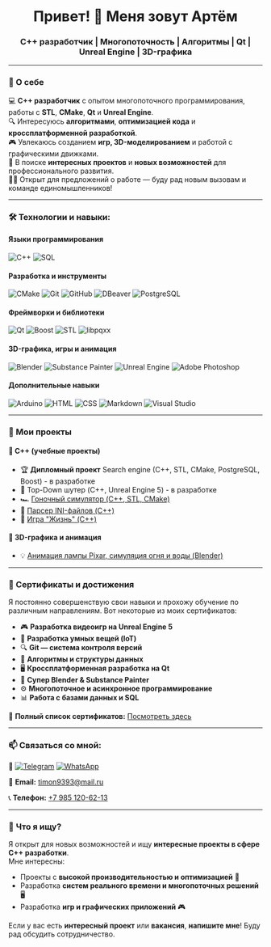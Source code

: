 <h1 align="center">Привет! 👋 Меня зовут Артём</h1>
<h3 align="center">C++ разработчик | Многопоточность | Алгоритмы | Qt | Unreal Engine | 3D-графика </h3>

---

### 🚀 О себе
💻 **C++ разработчик** с опытом многопоточного программирования, работы с **STL**, **CMake**, **Qt** и **Unreal Engine**.  
🔍 Интересуюсь **алгоритмами**, **оптимизацией кода** и **кроссплатформенной разработкой**.  
🎮 Увлекаюсь созданием **игр, 3D-моделированием** и работой с графическими движками.  
📌 В поиске **интересных проектов** и **новых возможностей** для профессионального развития.  
👨‍💻 Открыт для предложений о работе — буду рад новым вызовам и команде единомышленников! 

---

### 🛠️ Технологии и навыки:
#### **Языки программирования**
![C++](https://img.shields.io/badge/C++-00599C?style=for-the-badge&logo=cplusplus&logoColor=white)
![SQL](https://img.shields.io/badge/SQL-CC2927?style=for-the-badge&logo=postgresql&logoColor=white)

#### **Разработка и инструменты**
![CMake](https://img.shields.io/badge/CMake-064F8C?style=for-the-badge&logo=cmake&logoColor=white)
![Git](https://img.shields.io/badge/Git-F05032?style=for-the-badge&logo=git&logoColor=white)
![GitHub](https://img.shields.io/badge/GitHub-181717?style=for-the-badge&logo=github&logoColor=white)
![DBeaver](https://img.shields.io/badge/DBeaver-8C8C8C?style=for-the-badge&logo=dbeaver&logoColor=white)
![PostgreSQL](https://img.shields.io/badge/PostgreSQL-316192?style=for-the-badge&logo=postgresql&logoColor=white)

#### **Фреймворки и библиотеки**
![Qt](https://img.shields.io/badge/Qt-41CD52?style=for-the-badge&logo=qt&logoColor=white)
![Boost](https://img.shields.io/badge/Boost-8FC0A9?style=for-the-badge&logo=boost&logoColor=white)
![STL](https://img.shields.io/badge/STL-004482?style=for-the-badge&logo=cplusplus&logoColor=white)
![libpqxx](https://img.shields.io/badge/libpqxx-316192?style=for-the-badge&logo=postgresql&logoColor=white)

#### **3D-графика, игры и анимация**
![Blender](https://img.shields.io/badge/Blender-F5792A?style=for-the-badge&logo=blender&logoColor=white)
![Substance Painter](https://img.shields.io/badge/Substance_Painter-FF6F00?style=for-the-badge&logo=substance&logoColor=white)
![Unreal Engine](https://img.shields.io/badge/Unreal_Engine-0E1128?style=for-the-badge&logo=unrealengine&logoColor=white)
![Adobe Photoshop](https://img.shields.io/badge/Adobe%20Photoshop-31A8FF?style=for-the-badge&logo=adobephotoshop&logoColor=white)

#### **Дополнительные навыки**
![Arduino](https://img.shields.io/badge/Arduino-00979D?style=for-the-badge&logo=arduino&logoColor=white)
![HTML](https://img.shields.io/badge/HTML-E34F26?style=for-the-badge&logo=html5&logoColor=white)
![CSS](https://img.shields.io/badge/CSS-1572B6?style=for-the-badge&logo=css3&logoColor=white)
![Markdown](https://img.shields.io/badge/Markdown-000000?style=for-the-badge&logo=markdown&logoColor=white)
![Visual Studio](https://img.shields.io/badge/Visual_Studio-5C2D91?style=for-the-badge&logo=visualstudio&logoColor=white)

---

### 📌 Мои проекты
#### 🔹 **C++** (учебные проекты)
- 🏆 **Дипломный проект** Search engine (C++, STL, CMake, PostgreSQL, Boost) - в разработке
- 🔫 Top-Down шутер (C++, Unreal Engine 5) - в разработке
- 🏎 [Гоночный симулятор (C++, STL, CMake)](https://github.com/timon9393/HW_Netology-Cpp/tree/main/Coursework%203.%20Racing%20simulator_CMake/RaceSim)  
- 📂 [Парсер INI-файлов (C++)](https://github.com/timon9393/HW_Chapter-5_Advanced-programming-in-C-/tree/main/Coursework%205.%20INI-file%20parser)  
- 🔬 [Игра "Жизнь" (C++)](https://replit.com/@Timon9393/Coursework-1-Game-Life#main.cpp)  

#### 🎨 **3D-графика и анимация**
- 💡 [Анимация лампы Pixar, симуляция огня и воды (Blender)](https://www.youtube.com/watch?v=DX7rHYNLLlM&t=4s)  

---

### 📜 Сертификаты и достижения  
Я постоянно совершенствую свои навыки и прохожу обучение по различным направлениям. Вот некоторые из моих сертификатов:  

- 🎮 **Разработка видеоигр на Unreal Engine 5**  
- 🔹 **Разработка умных вещей (IoT)**  
- 🔍 **Git — система контроля версий**  
- 🔢 **Алгоритмы и структуры данных**  
- 🖥 **Кроссплатформенная разработка на Qt**  
- 🎨 **Супер Blender & Substance Painter**  
- ⚙ **Многопоточное и асинхронное программирование**  
- 📊 **Работа с базами данных и SQL**  

📜 **Полный список сертификатов:** [Посмотреть здесь](https://github.com/timon9393/Certificates/tree/main/Certificates)  

---

### 📫 Связаться со мной: 
💬 [![Telegram](https://img.shields.io/badge/-Telegram-111?style=for-the-badge&logo=Telegram&color=linen)](https://t.me/timon_9393) [![WhatsApp](https://img.shields.io/badge/-WhatsApp-111?style=for-the-badge&logo=WhatsApp&color=linen)](https://wa.me/79851206213)  

📧 **Email:** [timon9393@mail.ru](mailto:timon9393@mail.ru)

📞 **Телефон:** [+7 985 120-62-13](tel:+79851206213)

---

### 🎯 **Что я ищу?**
Я открыт для новых возможностей и ищу **интересные проекты в сфере C++ разработки**.  
Мне интересны:
- Проекты с **высокой производительностью и оптимизацией** 🚀
- Разработка **систем реального времени и многопоточных решений** 🖥️
- Разработка **игр и графических приложений** 🎮

Если у вас есть **интересный проект** или **вакансия**, **напишите мне**! Буду рад обсудить сотрудничество.  


